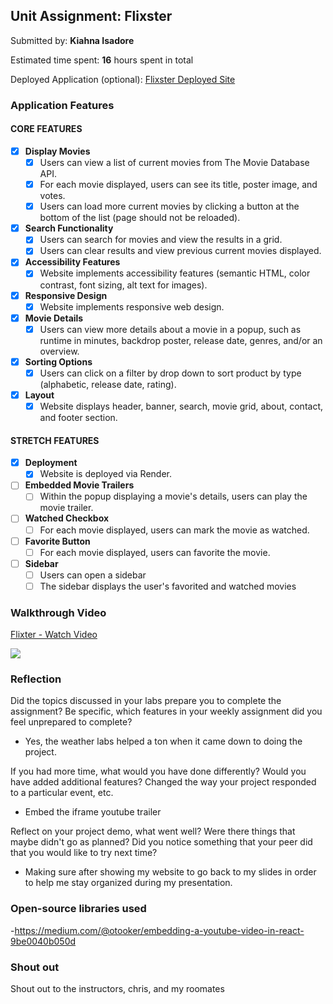 ## Unit Assignment: Flixster

Submitted by: **Kiahna Isadore**

Estimated time spent: **16** hours spent in total

Deployed Application (optional): [Flixster Deployed Site](https://flixster-2uua.onrender.com)

### Application Features

#### CORE FEATURES


- [X] **Display Movies**
  - [X] Users can view a list of current movies from The Movie Database API.
  - [X] For each movie displayed, users can see its title, poster image, and votes.
  - [X] Users can load more current movies by clicking a button at the bottom of the list (page should not be reloaded).
- [X] **Search Functionality**
  - [X] Users can search for movies and view the results in a grid.
  - [X] Users can clear results and view previous current movies displayed.
- [X] **Accessibility Features**
  - [X] Website implements accessibility features (semantic HTML, color contrast, font sizing, alt text for images).
- [X] **Responsive Design**
  - [X] Website implements responsive web design.
- [X] **Movie Details**
  - [X] Users can view more details about a movie in a popup, such as runtime in minutes, backdrop poster, release date, genres, and/or an overview.
- [x] **Sorting Options**
  - [X] Users can click on a filter by drop down to sort product by type (alphabetic, release date, rating).
- [X] **Layout**
  - [X] Website displays header, banner, search, movie grid, about, contact, and footer section.

#### STRETCH FEATURES

- [X] **Deployment**
  - [X] Website is deployed via Render.
- [ ] **Embedded Movie Trailers**
  - [ ] Within the popup displaying a movie's details, users can play the movie trailer.
- [ ] **Watched Checkbox**
  - [ ] For each movie displayed, users can mark the movie as watched.
- [ ] **Favorite Button**
  - [ ] For each movie displayed, users can favorite the movie.
- [ ] **Sidebar**
  - [ ] Users can open a sidebar
  - [ ] The sidebar displays the user's favorited and watched movies

### Walkthrough Video

<div>
    <a href="https://www.loom.com/share/3933cbaa7e764942a114d90ab480db51">
      <p>Flixter - Watch Video</p>
    </a>
    <a href="https://www.loom.com/share/3933cbaa7e764942a114d90ab480db51">
      <img style="max-width:300px;" src="https://cdn.loom.com/sessions/thumbnails/3933cbaa7e764942a114d90ab480db51-with-play.gif">
    </a>
  </div>

### Reflection

Did the topics discussed in your labs prepare you to complete the assignment? Be specific, which features in your weekly assignment did you feel unprepared to complete?
* Yes, the weather labs helped a ton when it came down to doing the project.

If you had more time, what would you have done differently? Would you have added additional features? Changed the way your project responded to a particular event, etc.
* Embed the iframe youtube trailer
  
Reflect on your project demo, what went well? Were there things that maybe didn't go as planned? Did you notice something that your peer did that you would like to try next time?
* Making sure after showing my website to go back to my slides in order to help me stay organized during my presentation.

### Open-source libraries used

-https://medium.com/@otooker/embedding-a-youtube-video-in-react-9be0040b050d

### Shout out

Shout out to the instructors, chris, and my roomates

